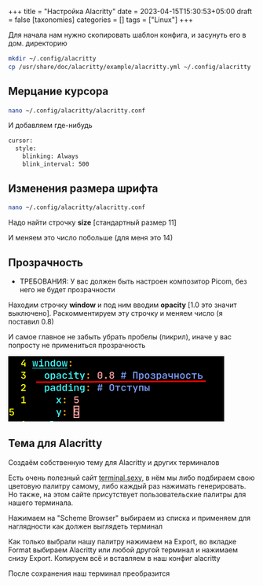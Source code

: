 +++
title = "Настройка Alacritty"
date = 2023-04-15T15:30:53+05:00
draft = false
[taxonomies]
categories = []
tags = ["Linux"]
+++

Для начала нам нужно скопировать шаблон конфига, и засунуть его в дом. директорию

```sh
mkdir ~/.config/alacritty
cp /usr/share/doc/alacritty/example/alacritty.yml ~/.config/alacritty
```

## Мерцание курсора

```sh
nano ~/.config/alacritty/alacritty.conf
```

И добавляем где-нибудь

```
cursor:
  style:
    blinking: Always
    blink_interval: 500
```

## Изменения размера шрифта

```sh
nano ~/.config/alacritty/alacritty.conf
```

Надо найти строчку **size** [стандартный размер 11]

И меняем это число побольше (для меня это 14)

## Прозрачность

- ТРЕБОВАНИЯ: У вас должен быть настроен композитор Picom, без него не будет прозрачности

Находим строчку **window** и под ним вводим **opacity** [1.0 это значит выключено]. Раскомментируем эту строчку и меняем число (я поставил 0.8)

И самое главное не забыть убрать пробелы (пикрил), иначе у вас попросту не примениться прозрачность

![](/images/terminal-alacritty/transparency.png)

## Тема для Alacritty

Создаём собственную тему для Alacritty и других терминалов

Есть очень полезный сайт [terminal.sexy](https://terminal.sexy), в нём мы либо подбираем свою цветовую палитру самому, либо каждый раз нажимать генерировать. Но также, на этом сайте присутствует пользовательские палитры для нашего терминала.

Нажимаем на "Scheme Browser" выбираем из списка и применяем для наглядности как должен выглядеть терминал

Как только выбрали нашу палитру нажимаем на Export, во вкладке Format выбираем Alacritty или любой другой терминал и нажимаем снизу Export. Копируем всё и вставляем в наш конфиг alacritty

После сохранения наш терминал преобразится
